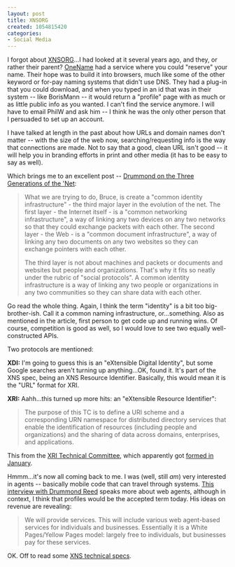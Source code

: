 ```yaml
--- 
layout: post
title: XNSORG
created: 1054815420
categories: 
- Social Media
---
```

I forgot about <a href="http://www.xns.org">XNSORG</a>...I had looked at it several years ago, and they, or rather their parent? <a href="http://www.onename.com/pages/news_pr_071002.html">OneName</a> had a service where you could "reserve" your name. Their hope was to build it into browsers, much like some of the other keyword or for-pay naming systems that didn't use DNS. They had a plug-in that you could download, and when you typed in an id that was in their system -- like BorisMann -- it would return a "profile" page with as much or as little public info as you wanted. I can't find the service anymore. I will have to email PhilW and ask him -- I think he was the only other person that I persuaded to set up an account.

I have talked at length in the past about how URLs and domain names don't matter -- with the size of the web now, searching/requesting info is the way that connections are made. Not to say that a good, clean URL isn't good -- it will help you in branding efforts in print and other media (it has to be easy to say as well).

Which brings me to an excellent post -- <a href="http://collaboratory.planetwork.net/wiki/DrummondOnTheThreeGenerationsOfTheNet">Drummond on the Three Generations of the 'Net</a>:
<blockquote>What we are trying to do, Bruce, is create a "common identity infrastructure" - the third major layer in the evolution of the net. The first layer - the Internet itself - is a "common networking infrastructure", a way of linking any two devices on any two networks so that they could exchange packets with each other. The second layer - the Web - is a "common document infrastructure", a way of linking any two documents on any two websites so they can exchange pointers with each other.

The third layer is not about machines and packets or documents and websites but people and organizations. That's why it fits so neatly under the rubric of "social protocols". A common identity infrastructure is a way of linking any two people or organizations in any two communities so they can share data with each other. </blockquote>Go read the whole thing. Again, I think the term "identity" is a bit too big-brother-ish. Call it a common naming infrastructure, or...something. Also as mentioned in the article, first person to get code up and running wins. Of course, competition is good as well, so I would love to see two equally well-constructed APIs.

Two protocols are mentioned:

<strong>XDI:</strong> I'm going to guess this is an "eXtensible Digital Identity", but some Google searches aren't turning up anything...OK, found it. It's part of the XNS spec, being an XNS Resource Identifier. Basically, this would mean it is the "URL" format for XRI.

<strong>XRI:</strong> Aahh...this turned up more hits: an "eXtensible Resource Identifier":
<blockquote>The purpose of this TC is to define a URI scheme and a corresponding URN namespace for distributed directory services that enable the identification of resources (including people and organizations) and the sharing of data across domains, enterprises, and applications.</blockquote>This from the <a href="http://www.oasis-open.org/committees/tc_home.php?wg_abbrev=xri">XRI Technical Committee</a>, which apparently got <a href="http://xml.coverpages.org/ni2003-01-08-a.html">formed in January</a>.

Hmmm...it's now all coming back to me. I was (well, still <em>am</em>) very interested in agents -- basically mobile code that can travel through systems. <a href="http://www.derwent.com/ipmatters/caught_in_a_web/interview_reed.html">This interview with Drummond Reed</a> speaks more about web agents, although in context, I think that profiles would be the accepted term today. His ideas on revenue are revealing:
<blockquote>We will provide services. This will include various web agent-based          services for individuals and businesses. Essentially it is a White Pages/Yellow Pages model: largely free to individuals, but businesses pay for these services. </blockquote>OK. Off to read some <a href="http://www.xns.org/pages/XNS_Technical_Specs.pdf">XNS technical specs</a>.
